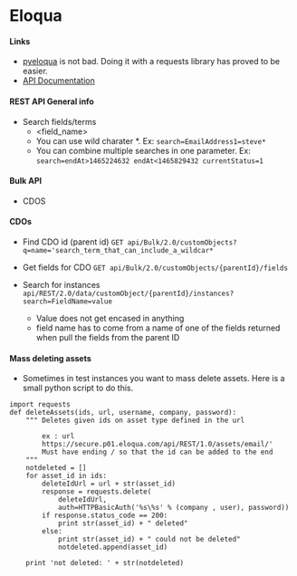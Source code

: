 # Eloqua



#### Links
* [pyeloqua](https://github.com/colemanja91/pyeloqua) is not bad. Doing it with a requests library has proved to be easier. 
* [API Documentation](http://docs.oracle.com/cloud/latest/marketingcs_gs/OMCAC/)


#### REST API General info
* Search fields/terms
	* <field_name><operation><value>
	* You can use wild charater *. Ex: `search=EmailAddress1=steve*`
	* You can combine multiple searches in one parameter. Ex: `search=endAt>1465224632 endAt<1465829432 currentStatus=1`

#### Bulk API
* CDOS


#### CDOs 
* Find CDO id (parent id)
`GET api/Bulk/2.0/customObjects?q=name='search_term_that_can_include_a_wildcar*`

* Get fields for CDO
`GET api/Bulk/2.0/customObjects/{parentId}/fields`

* Search for instances 
`api/REST/2.0/data/customObject/{parentId}/instances?search=FieldName=value`
	* Value does not get encased in anything
	* field name has to come from a name of one of the fields returned when pull the fields from the parent ID

#### Mass deleting assets
* Sometimes in test instances you want to mass delete assets. Here is a small python script to do this.
```
import requests
def deleteAssets(ids, url, username, company, password):
	""" Deletes given ids on asset type defined in the url

		ex : url
		https://secure.p01.eloqua.com/api/REST/1.0/assets/email/'
		Must have ending / so that the id can be added to the end
	"""
	notdeleted = []
	for asset_id in ids:
		deleteIdUrl = url + str(asset_id)
		response = requests.delete(
			deleteIdUrl, 
			auth=HTTPBasicAuth('%s\%s' % (company , user), password))
		if response.status_code == 200:
			print str(asset_id) + " deleted"
		else:
			print str(asset_id) + " could not be deleted"
			notdeleted.append(asset_id)

	print 'not deleted: ' + str(notdeleted)
```